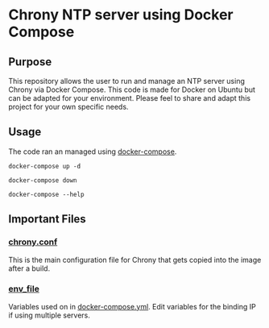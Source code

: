 # Chrony NTP server using Docker Compose

## Purpose
This repository allows the user to run and manage an NTP server using Chrony via Docker Compose. This code is made for Docker on Ubuntu but can be adapted for your environment. Please feel to share and adapt this project for your own specific needs.

## Usage
The code ran an managed using [docker-compose](https://docs.docker.com/compose/compose-file/compose-file-v3/).

`docker-compose up -d`

`docker-compose down`

`docker-compose --help`

## Important Files
### [chrony.conf](https://github.com/notarobot767/ntp-chrony/blob/master/app/chrony.conf)
This is the main configuration file for Chrony that gets copied into the image after a build.

### [env_file](https://github.com/notarobot767/ntp-chrony/blob/master/.env)
Variables used on in [docker-compose.yml](https://github.com/notarobot767/ntp-chrony/blob/master/docker-compose.yml). Edit variables for the binding IP if using multiple servers.
